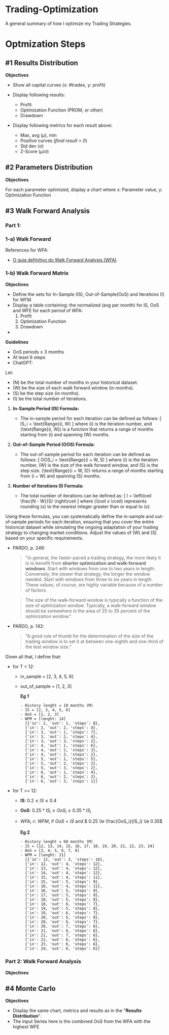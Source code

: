 # Trading-Optimization
A general summary of how I optimize my Trading Strategies.

# Optmization Steps

## #1 Results Distribution

**Objectives**

- Show all capital curves (x: #trades, y: profit)

- Display following results:

  - Profit
  - Optimization Function (PROM, or other)
  - Drawdown

- Display following metrics for each result above:
  - Max, avg ($\mu$), min
  - Positive curves (_final result > 0_)
  - Std dev ($\sigma$)
  - Z-Score ($\mu / \sigma$)

## #2 Parameters Distribution

**Objectives**

For each parameter optimized, display a chart where x: Parameter value, y: Optimization Function

## #3 Walk Forward Analysis

### Part 1:

### 1-a) Walk Forward

References for WFA:

- [O guia definitivo do Walk Forward Analysis (WFA)](https://medium.com/devtrader/o-guia-definitivo-do-walk-forward-analysis-wfa-e755c2c33542?source=collection_home---4------2-----------------------)

### 1-b) Walk Forward Matrix

**Objectives**
- Define the sets for In-Sample (IS), Out-of-Sample(OoS) and Iterations (I) for WFM.
- Display a table containing: the normalized (avg per month) for IS, OoS and WFE for each period of WFA: 
    1) Profit
    1) Optimization Function
    1) Drawdown
- 

**Guidelines**

- OoS periods $\ge$ 3 months
- At least 6 steps
- ChatGPT:

Let:

- \(N\) be the total number of months in your historical dataset.
- \(W\) be the size of each walk forward window (in months).
- \(S\) be the step size (in months).
- \(I\) be the total number of iterations.

1. **In-Sample Period (IS) Formula:**

   - The in-sample period for each iteration can be defined as follows:
     \[ IS_i = \text{Range}(i, W) \]
     where \(i\) is the iteration number, and \(\text{Range}(i, W)\) is a function that returns a range of months starting from \(i\) and spanning \(W\) months.

2. **Out-of-Sample Period (OOS) Formula:**

   - The out-of-sample period for each iteration can be defined as follows:
     \[ OOS_i = \text{Range}(i + W, S) \]
     where \(i\) is the iteration number, \(W\) is the size of the walk forward window, and \(S\) is the step size. \(\text{Range}(i + W, S)\) returns a range of months starting from \(i + W\) and spanning \(S\) months.

3. **Number of Iterations (I) Formula:**
   - The total number of iterations can be defined as:
     \[ I = \left\lceil \frac{N - W}{S} \right\rceil \]
     where \(\lceil x \rceil\) represents rounding \(x\) to the nearest integer greater than or equal to \(x\).

Using these formulas, you can systematically define the in-sample and out-of-sample periods for each iteration, ensuring that you cover the entire historical dataset while simulating the ongoing adaptation of your trading strategy to changing market conditions. Adjust the values of \(W\) and \(S\) based on your specific requirements.

- PARDO, p. 249:

  > "In general, the faster-paced a trading strategy, the more likely it is to
  > benefit from **shorter optimization and walk-forward windows**. Start with
  > windows from one to two years in length. Conversely, the slower that strategy,
  > the longer the window needed. Start with windows from three to six
  > years in length. These values, of course, are highly variable because of a
  > number of factors.

  > The size of the walk-forward window is typically a function of the
  > size of optimization window. Typically, a walk-forward window should be
  > somewhere in the area of 25 to 35 percent of the optimization window."

- PARDO, p. 142:

  > "A good rule of thumb for the determination of the size of the trading window is to set it at between one-eighth and one-third of the test window size."

Given all that, I define that:

- for T < 12:

  - in_sample = [2, 3, 4, 5, 6]
  - out_of_sample = [1, 2, 3]

    **Eg 1**

        - History lenght = 10 months (M)
        - IS = [2, 3, 4, 5, 6]
        - OoS = [1, 2, 3]
        - WFM = [lenght: 14]
          [{'in': 2, 'out': 1, 'steps': 8},
          {'in': 2, 'out': 2, 'steps': 4},
          {'in': 3, 'out': 1, 'steps': 7},
          {'in': 3, 'out': 2, 'steps': 4},
          {'in': 3, 'out': 3, 'steps': 2},
          {'in': 4, 'out': 1, 'steps': 6},
          {'in': 4, 'out': 2, 'steps': 3},
          {'in': 4, 'out': 3, 'steps': 2},
          {'in': 5, 'out': 1, 'steps': 5},
          {'in': 5, 'out': 2, 'steps': 2},
          {'in': 5, 'out': 3, 'steps': 2},
          {'in': 6, 'out': 1, 'steps': 4},
          {'in': 6, 'out': 2, 'steps': 2},
          {'in': 6, 'out': 3, 'steps': 1}]

- for T >= 12:

  - **IS**: $0.2 \le IS \le 0.4$
  - **OoS**: $0.25 * IS_i \le OoS_i \le 0.35 * IS_i$
  - $WFA_i \subset WFM$, if $OoS \lt IS$ and $ 0.25 \le \frac{OoS_i}{IS_i} \le 0.35$

    **Eg 2**

        - History lenght = 60 months (M)
        - IS = [12, 13, 14, 15, 16, 17, 18, 19, 20, 21, 22, 23, 24]
        - OoS = [3, 4, 5, 6, 7, 8]
        - WFM = [lenght: 21]
          [{'in': 12, 'out': 3, 'steps': 16},
          {'in': 12, 'out': 4, 'steps': 12},
          {'in': 13, 'out': 4, 'steps': 12},
          {'in': 14, 'out': 4, 'steps': 12},
          {'in': 15, 'out': 4, 'steps': 11},
          {'in': 15, 'out': 5, 'steps': 9},
          {'in': 16, 'out': 4, 'steps': 11},
          {'in': 16, 'out': 5, 'steps': 9},
          {'in': 17, 'out': 5, 'steps': 9},
          {'in': 18, 'out': 5, 'steps': 8},
          {'in': 18, 'out': 6, 'steps': 7},
          {'in': 19, 'out': 5, 'steps': 8},
          {'in': 19, 'out': 6, 'steps': 7},
          {'in': 20, 'out': 5, 'steps': 8},
          {'in': 20, 'out': 6, 'steps': 7},
          {'in': 20, 'out': 7, 'steps': 6},
          {'in': 21, 'out': 6, 'steps': 6},
          {'in': 21, 'out': 7, 'steps': 6},
          {'in': 22, 'out': 6, 'steps': 6},
          {'in': 23, 'out': 6, 'steps': 6},
          {'in': 24, 'out': 6, 'steps': 6}]

### Part 2: Walk Forward Analysis

**Objectives**


## #4 Monte Carlo

**Objectives**

- Display the same chart, metrics and results as in the "**Results Distribution**".
- The input Series here is the combined OoS from the WFA with the highest WFE
